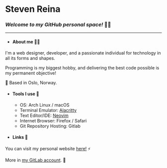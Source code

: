 
# Steven Reina

### *Welcome to my GitHub personal space!* 👨‍💻

---

- #### About me 🙋‍♂️

I'm a web designer, developer, and a passionate individual for technology in all its forms and shapes.

Programming is my biggest hobby, and delivering the best code possible is my permanent objective!

📍 Based in Oslo, Norway.

- #### Tools I use 🧰

  - OS: Arch Linux / macOS
  - Terminal Emulator: [Alacritty](https://github.com/alacritty/alacritty)
  - Text Editor/IDE: [Neovim](https://github.com/neovim/neovim)
  - Internet Browser: Firefox / Safari
  - Git Repository Hosting: Gitlab

- #### Links 🔗

You can visit my personal website [here!](https://stevenreina.com/) ⚡️

More in [my GitLab account](https://gitlab.com/stevenreina/). 🦊

